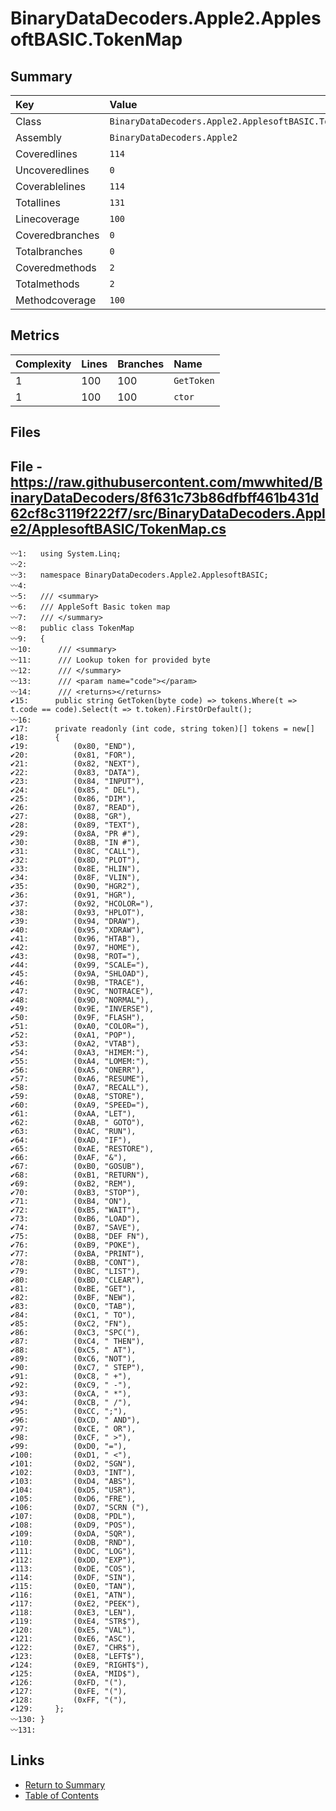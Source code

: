 ﻿# BinaryDataDecoders.Apple2.ApplesoftBASIC.TokenMap

## Summary

| Key             | Value                                               |
| :-------------- | :-------------------------------------------------- |
| Class           | `BinaryDataDecoders.Apple2.ApplesoftBASIC.TokenMap` |
| Assembly        | `BinaryDataDecoders.Apple2`                         |
| Coveredlines    | `114`                                               |
| Uncoveredlines  | `0`                                                 |
| Coverablelines  | `114`                                               |
| Totallines      | `131`                                               |
| Linecoverage    | `100`                                               |
| Coveredbranches | `0`                                                 |
| Totalbranches   | `0`                                                 |
| Coveredmethods  | `2`                                                 |
| Totalmethods    | `2`                                                 |
| Methodcoverage  | `100`                                               |

## Metrics

| Complexity | Lines | Branches | Name       |
| :--------- | :---- | :------- | :--------- |
| 1          | 100   | 100      | `GetToken` |
| 1          | 100   | 100      | `ctor`     |

## Files

## File - https://raw.githubusercontent.com/mwwhited/BinaryDataDecoders/8f631c73b86dfbff461b431d62cf8c3119f222f7/src/BinaryDataDecoders.Apple2/ApplesoftBASIC/TokenMap.cs

```CSharp
〰1:   using System.Linq;
〰2:   
〰3:   namespace BinaryDataDecoders.Apple2.ApplesoftBASIC;
〰4:   
〰5:   /// <summary>
〰6:   /// AppleSoft Basic token map
〰7:   /// </summary>
〰8:   public class TokenMap
〰9:   {
〰10:      /// <summary>
〰11:      /// Lookup token for provided byte
〰12:      /// </summary>
〰13:      /// <param name="code"></param>
〰14:      /// <returns></returns>
✔15:      public string GetToken(byte code) => tokens.Where(t => t.code == code).Select(t => t.token).FirstOrDefault();
〰16:  
✔17:      private readonly (int code, string token)[] tokens = new[]
✔18:      {
✔19:          (0x80, "END"),
✔20:          (0x81, "FOR"),
✔21:          (0x82, "NEXT"),
✔22:          (0x83, "DATA"),
✔23:          (0x84, "INPUT"),
✔24:          (0x85, " DEL"),
✔25:          (0x86, "DIM"),
✔26:          (0x87, "READ"),
✔27:          (0x88, "GR"),
✔28:          (0x89, "TEXT"),
✔29:          (0x8A, "PR #"),
✔30:          (0x8B, "IN #"),
✔31:          (0x8C, "CALL"),
✔32:          (0x8D, "PLOT"),
✔33:          (0x8E, "HLIN"),
✔34:          (0x8F, "VLIN"),
✔35:          (0x90, "HGR2"),
✔36:          (0x91, "HGR"),
✔37:          (0x92, "HCOLOR="),
✔38:          (0x93, "HPLOT"),
✔39:          (0x94, "DRAW"),
✔40:          (0x95, "XDRAW"),
✔41:          (0x96, "HTAB"),
✔42:          (0x97, "HOME"),
✔43:          (0x98, "ROT="),
✔44:          (0x99, "SCALE="),
✔45:          (0x9A, "SHLOAD"),
✔46:          (0x9B, "TRACE"),
✔47:          (0x9C, "NOTRACE"),
✔48:          (0x9D, "NORMAL"),
✔49:          (0x9E, "INVERSE"),
✔50:          (0x9F, "FLASH"),
✔51:          (0xA0, "COLOR="),
✔52:          (0xA1, "POP"),
✔53:          (0xA2, "VTAB"),
✔54:          (0xA3, "HIMEM:"),
✔55:          (0xA4, "LOMEM:"),
✔56:          (0xA5, "ONERR"),
✔57:          (0xA6, "RESUME"),
✔58:          (0xA7, "RECALL"),
✔59:          (0xA8, "STORE"),
✔60:          (0xA9, "SPEED="),
✔61:          (0xAA, "LET"),
✔62:          (0xAB, " GOTO"),
✔63:          (0xAC, "RUN"),
✔64:          (0xAD, "IF"),
✔65:          (0xAE, "RESTORE"),
✔66:          (0xAF, "&"),
✔67:          (0xB0, "GOSUB"),
✔68:          (0xB1, "RETURN"),
✔69:          (0xB2, "REM"),
✔70:          (0xB3, "STOP"),
✔71:          (0xB4, "ON"),
✔72:          (0xB5, "WAIT"),
✔73:          (0xB6, "LOAD"),
✔74:          (0xB7, "SAVE"),
✔75:          (0xB8, "DEF FN"),
✔76:          (0xB9, "POKE"),
✔77:          (0xBA, "PRINT"),
✔78:          (0xBB, "CONT"),
✔79:          (0xBC, "LIST"),
✔80:          (0xBD, "CLEAR"),
✔81:          (0xBE, "GET"),
✔82:          (0xBF, "NEW"),
✔83:          (0xC0, "TAB"),
✔84:          (0xC1, " TO"),
✔85:          (0xC2, "FN"),
✔86:          (0xC3, "SPC("),
✔87:          (0xC4, " THEN"),
✔88:          (0xC5, " AT"),
✔89:          (0xC6, "NOT"),
✔90:          (0xC7, " STEP"),
✔91:          (0xC8, " +"),
✔92:          (0xC9, " -"),
✔93:          (0xCA, " *"),
✔94:          (0xCB, " /"),
✔95:          (0xCC, ";"),
✔96:          (0xCD, " AND"),
✔97:          (0xCE, " OR"),
✔98:          (0xCF, " >"),
✔99:          (0xD0, "="),
✔100:         (0xD1, " <"),
✔101:         (0xD2, "SGN"),
✔102:         (0xD3, "INT"),
✔103:         (0xD4, "ABS"),
✔104:         (0xD5, "USR"),
✔105:         (0xD6, "FRE"),
✔106:         (0xD7, "SCRN ("),
✔107:         (0xD8, "PDL"),
✔108:         (0xD9, "POS"),
✔109:         (0xDA, "SQR"),
✔110:         (0xDB, "RND"),
✔111:         (0xDC, "LOG"),
✔112:         (0xDD, "EXP"),
✔113:         (0xDE, "COS"),
✔114:         (0xDF, "SIN"),
✔115:         (0xE0, "TAN"),
✔116:         (0xE1, "ATN"),
✔117:         (0xE2, "PEEK"),
✔118:         (0xE3, "LEN"),
✔119:         (0xE4, "STR$"),
✔120:         (0xE5, "VAL"),
✔121:         (0xE6, "ASC"),
✔122:         (0xE7, "CHR$"),
✔123:         (0xE8, "LEFT$"),
✔124:         (0xE9, "RIGHT$"),
✔125:         (0xEA, "MID$"),
✔126:         (0xFD, "("),
✔127:         (0xFE, "("),
✔128:         (0xFF, "("),
✔129:     };
〰130: }
〰131: 
```

## Links

* [Return to Summary](Summary.md)
* [Table of Contents](../TOC.md)

